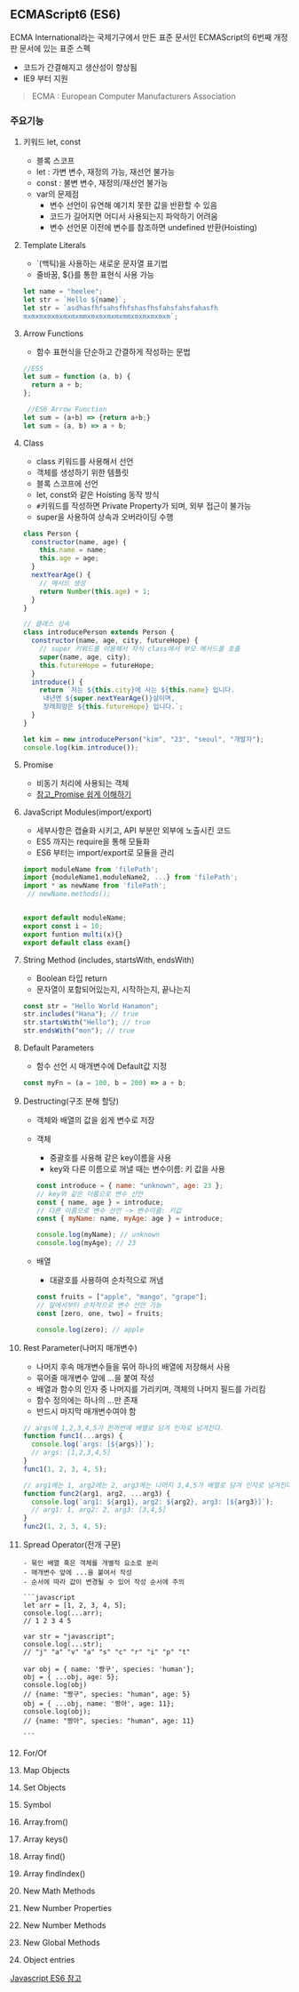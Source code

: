 ## ECMAScript6 (ES6)

ECMA International라는 국제기구에서 만든 표준 문서인 ECMAScript의 6번째 개정판 문서에 있는 표준 스펙

- 코드가 간결해지고 생산성이 향상됨
- IE9 부터 지원

> ECMA : European Computer Manufacturers Association

### 주요기능

1.  키워드 let, const

    - 블록 스코프
    - let : 가변 변수, 재정의 가능, 재선언 불가능
    - const : 불변 변수, 재정의/재선언 불가능
    - var의 문제점
      - 변수 선언이 유연해 예기치 못한 값을 반환할 수 있음
      - 코드가 길어지면 어디서 사용되는지 파악하기 어려움
      - 변수 선언문 이전에 변수를 참조하면 undefined 반환(Hoisting)

2.  Template Literals

    - `(백틱)을 사용하는 새로운 문자열 표기법
    - 줄바꿈, ${}를 통한 표현식 사용 가능

    ```javascript
    let name = "heelee";
    let str = `Hello ${name}`;
    let str = `asdhasfhfsahsfhfshasfhsfahsfahsfahasfh
    mxmxmxmxmxmxmxmmxmxmxmxmxmmxmxmxmxmxm`;
    ```

3.  Arrow Functions

    - 함수 표현식을 단순하고 간결하게 작성하는 문법

    ```javascript
    //ES5
    let sum = function (a, b) {
      return a + b;
    };

     //ES6 Arrow Function
    let sum = (a+b) => {return a+b;}
    let sum = (a, b) => a + b;
    ```

4.  Class

    - class 키워드를 사용해서 선언
    - 객체를 생성하기 위한 템플릿
    - 블록 스코프에 선언
    - let, const와 같은 Hoisting 동작 방식
    - `#`키워드를 작성하면 Private Property가 되며, 외부 접근이 불가능
    - super을 사용하여 상속과 오버라이딩 수행

    ```javascript
    class Person {
      constructor(name, age) {
        this.name = name;
        this.age = age;
      }
      nextYearAge() {
        // 메서드 생성
        return Number(this.age) + 1;
      }
    }

    // 클래스 상속
    class introducePerson extends Person {
      constructor(name, age, city, futureHope) {
        // super 키워드를 이용해서 자식 class에서 부모 메서드를 호출
        super(name, age, city);
        this.futureHope = futureHope;
      }
      introduce() {
        return `저는 ${this.city}에 사는 ${this.name} 입니다.
         내년엔 ${super.nextYearAge()}살이며,
         장래희망은 ${this.futureHope} 입니다.`;
      }
    }

    let kim = new introducePerson("kim", "23", "seoul", "개발자");
    console.log(kim.introduce());
    ```

5.  Promise

    - 비동기 처리에 사용되는 객체
    - [참고\_Promise 쉽게 이해하기](https://joshua1988.github.io/web-development/javascript/promise-for-beginners/)

6.  JavaScript Modules(import/export)

    - 세부사항은 캡슐화 시키고, API 부분만 외부에 노출시킨 코드
    - ES5 까지는 require을 통해 모듈화
    - ES6 부터는 import/export로 모듈을 관리

    ```javascript
    import moduleName from 'filePath';
    import {moduleName1,moduleName2, ...} from 'filePath';
    import * as newName from 'filePath';
     // newName.methods();


    export default moduleName;
    export const i = 10;
    export funtion multi(x){}
    export default class exam{}
    ```

7.  String Method (includes, startsWith, endsWith)

    - Boolean 타입 return
    - 문자열이 포함되어있는지, 시작하는지, 끝나는지

    ```javascript
    const str = "Hello World Hanamon";
    str.includes("Hana"); // true
    str.startsWith("Hello"); // true
    str.endsWith("mon"); // true
    ```

8.  Default Parameters

    - 함수 선언 시 매개변수에 Default값 지정

    ```javascript
    const myFn = (a = 100, b = 200) => a + b;
    ```

9.  Destructing(구조 분해 할당)

    - 객체와 배열의 값을 쉽게 변수로 저장
    - 객체

      - 중괄호를 사용해 같은 key이름을 사용
      - key와 다른 이름으로 꺼낼 때는 변수이름: 키 값을 사용

      ```javascript
      const introduce = { name: "unknown", age: 23 };
      // key와 같은 이름으로 변수 선언
      const { name, age } = introduce;
      // 다른 이름으로 변수 선언 -> 변수이름: 키값
      const { myName: name, myAge: age } = introduce;

      console.log(myName); // unknown
      console.log(myAge); // 23
      ```

    - 배열

      - 대괄호를 사용하여 순차적으로 꺼냄

      ```javascript
      const fruits = ["apple", "mango", "grape"];
      // 앞에서부터 순차적으로 변수 선언 가능
      const [zero, one, two] = fruits;

      console.log(zero); // apple
      ```

10. Rest Parameter(나머지 매개변수)

    - 나머지 후속 매개변수들을 묶어 하나의 배열에 저장해서 사용
    - 묶어줄 매개변수 앞에 ...을 붙여 작성
    - 배열과 함수의 인자 중 나머지를 가리키며, 객체의 나머지 필드를 가리킴
    - 함수 정의에는 하나의 ...만 존재
    - 반드시 마지막 매개변수여야 함

    ```javascript
    // args에 1,2,3,4,5가 한꺼번에 배열로 담겨 인자로 넘겨진다.
    function func1(...args) {
      console.log(`args: [${args}]`);
      // args: [1,2,3,4,5]
    }
    func1(1, 2, 3, 4, 5);

    // arg1에는 1, arg2에는 2, arg3에는 나머지 3,4,5가 배열로 담겨 인자로 넘겨진다.
    function func2(arg1, arg2, ...arg3) {
      console.log(`arg1: ${arg1}, arg2: ${arg2}, arg3: [${arg3}]`);
      // arg1: 1, arg2: 2, arg3: [3,4,5]
    }
    func2(1, 2, 3, 4, 5);
    ```

11. Spread Operator(전개 구문)

        - 묶인 배열 혹은 객체를 개별적 요소로 분리
        - 매개변수 앞에 ...을 붙여서 작성
        - 순서에 따라 값이 변경될 수 있어 작성 순서에 주의

        ```javascript
        let arr = [1, 2, 3, 4, 5];
        console.log(...arr);
        // 1 2 3 4 5

        var str = "javascript";
        console.log(...str);
        // "j" "a" "v" "a" "s" "c" "r" "i" "p" "t"

        var obj = { name: '짱구', species: 'human'};
        obj = { ...obj, age: 5};
        console.log(obj)
        // {name: "짱구", species: "human", age: 5}
        obj = { ...obj, name: '짱아', age: 11};
        console.log(obj);
        // {name: "짱아", species: "human", age: 11}

        ```

12. For/Of
13. Map Objects
14. Set Objects
15. Symbol
16. Array.from()
17. Array keys()
18. Array find()
19. Array findIndex()
20. New Math Methods
21. New Number Properties
22. New Number Methods
23. New Global Methods
24. Object entries

[Javascript ES6 참고](https://www.w3schools.com/js/js_es6.asp)
